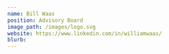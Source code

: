 ```yaml
---
name: Bill Waas
position: Advisory Board
image_path: /images/logo.svg
website: https://www.linkedin.com/in/williamwaas/
blurb: 
---
```

